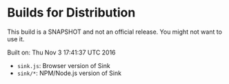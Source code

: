 # Builds for Distribution

This build is a SNAPSHOT and not an official release.  You might not want to use it.

Built on: Thu Nov  3 17:41:37 UTC 2016

* `sink.js`: Browser version of Sink
* `sink/*`: NPM/Node.js version of Sink
